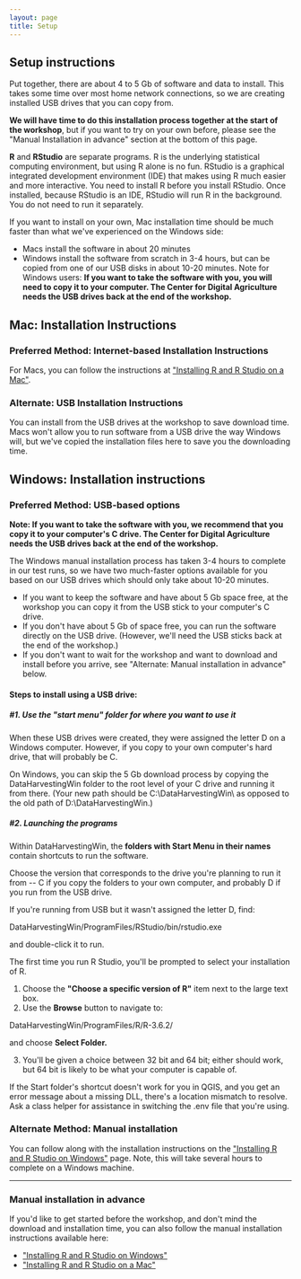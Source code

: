 ```yaml
---
layout: page
title: Setup
---
```


## Setup instructions

Put together, there are about 4 to 5 Gb of software and data to install.
This takes some time over most home network connections, so we are creating installed USB drives 
that you can copy from.

**We will have time to do this installation process together at the start of the workshop**, but if you want to try on your own before, please see the "Manual Installation in advance" section at the bottom of this page.

<!-- Windows installs (3-4 hours) take significantly longer than Mac (~20 minutes), so if you have a Windows machine and want to try to install anything before the workshop, be aware it will take some time. -->

**R** and **RStudio** are separate programs. R is the
underlying statistical computing environment, but using R alone is no
fun. RStudio is a graphical integrated development environment (IDE) that makes
using R much easier and more interactive. You need to install R before you
install RStudio. Once installed, because RStudio is an IDE, RStudio will run R 
in the background.  You do not need to run it separately.

If you want to install on your own, Mac installation time should be much faster than what we've experienced on the Windows side:
 * Macs install the software in about 20 minutes
 * Windows install the software from scratch in 3-4 hours, but can be copied from one of our USB disks in about 10-20 minutes.  Note for Windows users: **If you want to take the software with you, you will need to copy it to your computer. The Center for Digital Agriculture needs the USB drives back at the end of the workshop.**


## Mac: Installation Instructions

### Preferred Method: Internet-based Installation Instructions

<!--For Macs, you can follow the instructions at ["Installing R and R Studio on a Mac"](https://data-carpentry-for-agriculture.github.io/trial-lesson/10-Installing-R-on-Mac/index.html).-->
For Macs, you can follow the instructions at ["Installing R and R Studio on a Mac"](extra-Installing-R-on-Mac/index.html).

### Alternate: USB Installation Instructions

You can install from the USB drives at the workshop to save download time.
Macs won't allow you to run software from a USB drive the way Windows will, but we've copied the installation files here to save you the downloading time.



## Windows: Installation instructions

### Preferred Method: USB-based options

**Note: If you want to take the software with you, we recommend that you copy it to your
computer's C drive. The Center for Digital Agriculture needs the USB drives back
at the end of the workshop.**

The Windows manual installation process has taken 3-4 hours to complete in our test runs, so we have two much-faster options available for you based on our USB drives which should only take about 10-20 minutes.

* If you want to keep the software and have about 5 Gb space free, at the workshop you can copy it from the USB stick to your computer's C drive.
* If you don't have about 5 Gb of space free, you can run the software directly on the USB drive. (However, we'll need the USB sticks back at the end of the workshop.)
* If you don't want to wait for the workshop and want to download and install before you arrive, see "Alternate: Manual installation in advance" below.

#### Steps to install using a USB drive:

##### #1. Use the "start menu" folder for where you want to use it
When these USB drives were created, they were assigned the letter D on a Windows computer.
However, if you copy to your own computer's hard drive, that will probably be C.

On Windows, you can skip the 5 Gb download process by copying the DataHarvestingWin folder
to the root level of your C drive and running it from  there. (Your new path should be
C:\DataHarvestingWin\ as opposed to the old path of D:\DataHarvestingWin\.) 

##### #2. Launching the programs 
Within DataHarvestingWin, the **folders with Start Menu in their names** contain shortcuts
to run the software.

Choose the version that corresponds to the drive you're planning to run it from --
C if you copy the folders to your own computer, and probably D if you run from the USB
drive. 

If you're running from USB but it wasn't assigned the letter D, find:

 DataHarvestingWin/ProgramFiles/RStudio/bin/rstudio.exe

and double-click it to run.

The first time you run R Studio, you'll be prompted to select your installation of R. 

1. Choose the **"Choose a specific version of R"** item next to the large text box.
2. Use the **Browse** button to navigate to:

 DataHarvestingWin/ProgramFiles/R/R-3.6.2/ 

and choose **Select Folder.**

3. You'll be given a choice between 32 bit and 64 bit; either should work, but 64 bit
is likely to be what your computer is capable of.

If the Start folder's shortcut doesn't work for you in QGIS, and you get an error message about a 
missing DLL, there's a location mismatch to resolve. Ask a class helper for assistance 
in switching the .env file that you're using.

### Alternate Method: Manual installation

You can follow along with the installation instructions on the ["Installing R and R Studio on Windows"](https://data-carpentry-for-agriculture.github.io/trial-lesson/11-Installing-R-on-Windows/index.html) page.  Note, this will take several hours to complete on a Windows machine.



<hr>

### Manual installation in advance
If you'd like to get started before the workshop, and don't mind the download and installation time, you can also follow the manual installation instructions available here:

* ["Installing R and R Studio on Windows"](https://data-carpentry-for-agriculture.github.io/trial-lesson/11-Installing-R-on-Windows/index.html)
* ["Installing R and R Studio on a Mac"](https://data-carpentry-for-agriculture.github.io/trial-lesson/10-Installing-R-on-Mac/index.html)
